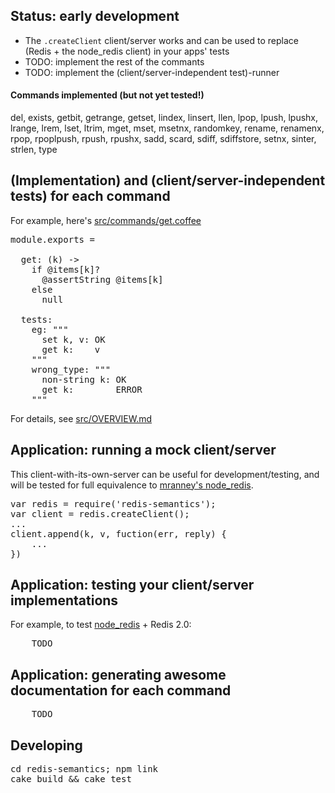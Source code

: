 
## Status: early development

* The <code>.createClient</code> client/server works and can be used to replace (Redis + the node_redis client) in your apps' tests
* TODO: implement the rest of the commants
* TODO: implement the (client/server-independent test)-runner

#### Commands implemented (but not yet tested!)

del, exists, getbit, getrange, getset, lindex, linsert, llen, lpop, lpush, lpushx, lrange, lrem, lset, ltrim, mget, mset, msetnx, randomkey, rename, renamenx, rpop, rpoplpush, rpush, rpushx, sadd, scard, sdiff, sdiffstore, setnx, sinter, strlen, type

## (Implementation) and (client/server-independent tests) for each command

For example, here's [src/commands/get.coffee](https://github.com/andrewschaaf/redis-semantics/blob/master/src/commands/get.coffee)
<pre>
module.exports =
  
  get: (k) ->
    if @items[k]?
      @assertString @items[k]
    else
      null
  
  tests:
    eg: """
      set k, v: OK
      get k:    v
    """
    wrong_type: """
      non-string k: OK
      get k:        ERROR
    """
</pre>

For details, see [src/OVERVIEW.md](https://github.com/andrewschaaf/redis-semantics/blob/master/src/OVERVIEW.md)


## Application: running a mock client/server

This client-with-its-own-server can be useful for development/testing, and will be tested for full equivalence to [mranney's node_redis](https://github.com/mranney/node_redis).

<pre>
var redis = require('redis-semantics');
var client = redis.createClient();
...
client.append(k, v, fuction(err, reply) {
    ...
})
</pre>

## Application: testing your client/server implementations

For example, to test [node_redis](https://github.com/mranney/node_redis) + Redis 2.0:

<pre>
    TODO
</pre>

## Application: generating awesome documentation for each command

<pre>
    TODO
</pre>

## Developing
<pre>
cd redis-semantics; npm link
cake build &amp;&amp; cake test
</pre>